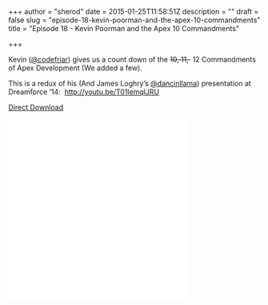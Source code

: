 +++
author = "sherod"
date = 2015-01-25T11:58:51Z
description = ""
draft = false
slug = "episode-18-kevin-poorman-and-the-apex-10-commandments"
title = "Episode 18 - Kevin Poorman and the Apex 10 Commandments"

+++


<p>Kevin (<a href="http://twitter.com/codefriar">@codefriar</a>) gives us a count down of the <span style="text-decoration: line-through;">10, 11, </span> 12 Commandments of Apex Development (We added a few).</p>
<p>This is a redux of his (And James Loghry&#8217;s <a href="http://twitter.com/dancinllama">@dancinllama</a>) presentation at Dreamforce &#8217;14:  <a href="http://youtu.be/T01lemqlJRU">http://youtu.be/T01lemqlJRU</a></p>
<p><a href="http://traffic.libsyn.com/codecoverge/Episode_18_-_Kevin_Poorman_and_Apex_10_Commandments.mp3">Direct Download</a></p>
<p><iframe style="border: none;" src="//html5-player.libsyn.com/embed/episode/id/3318410/height/360/width/360/theme/legacy/direction/no/autoplay/no/autonext/no/thumbnail/yes/preload/no/no_addthis/no/" width="360" height="360" scrolling="no" allowfullscreen="allowfullscreen"></iframe></p>



